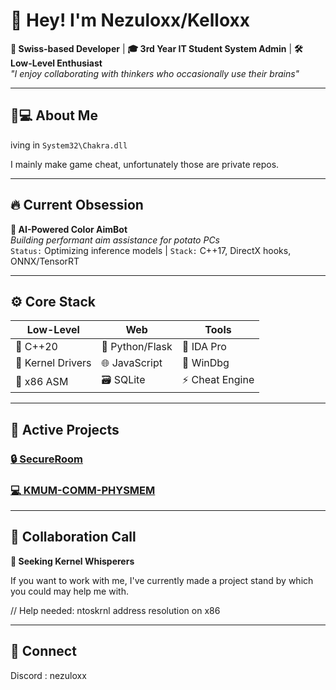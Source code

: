 # 👋 Hey! I'm Nezuloxx/Kelloxx

**📍 Swiss-based Developer** | **🎓 3rd Year IT Student System Admin** | **🛠️ Low-Level Enthusiast**  
*"I enjoy collaborating with thinkers who occasionally use their brains"*

---

## 🧑💻 About Me

 iving in `System32\Chakra.dll`

I mainly make game cheat, unfortunately those are private repos.

---

## 🔥 Current Obsession
**🎯 AI-Powered Color AimBot**  
*Building performant aim assistance for potato PCs*  
`Status:` Optimizing inference models | `Stack:` C++17, DirectX hooks, ONNX/TensorRT

---

## ⚙️ Core Stack

| **Low-Level**      | **Web**          | **Tools**         |
|---------------------|------------------|-------------------|
| 🐢 C++20            | 🐍 Python/Flask  | 🧩 IDA Pro        |
| 🔐 Kernel Drivers   | 🌐 JavaScript    | 🔧 WinDbg         |
| 🧠 x86 ASM          | 🗃️ SQLite        | ⚡ Cheat Engine   |

---

## 🚀 Active Projects

### [🔒 SecureRoom](https://github.com/NezuloxxJW/SecureRoom) 
### [💻 KMUM-COMM-PHYSMEM](https://github.com/NezuloxxJW/KMUM-COMM-PHYSMEM)

---

## 🤝 Collaboration Call
**🚧 Seeking Kernel Whisperers**  

If you want to work with me, I've currently made a project stand by which you could may help me with.

// Help needed: ntoskrnl address resolution on x86

---

## 📡 Connect

Discord : nezuloxx
